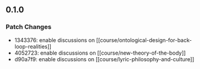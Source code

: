
## 0.1.0

### Patch Changes

- 1343376: enable discussions on [[course/ontological-design-for-back-loop-realities]]
- 4052723: enable discussions on [[course/new-theory-of-the-body]]
- d90a7f9: enable discussions on [[course/lyric-philosophy-and-culture]]
